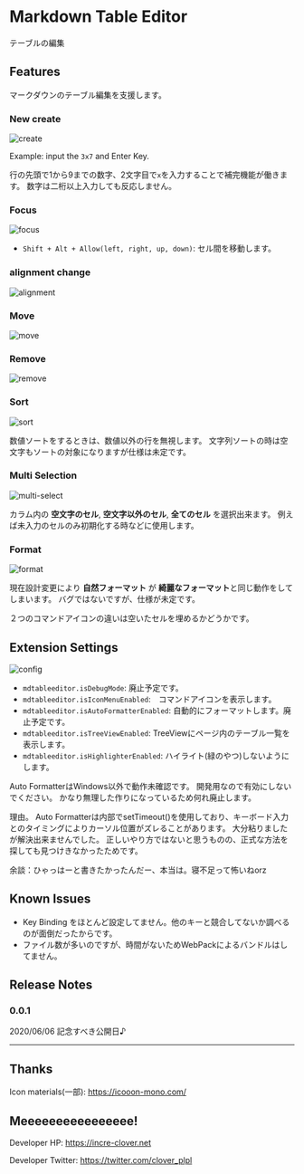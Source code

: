 # Markdown Table Editor

テーブルの編集


## Features

マークダウンのテーブル編集を支援します。



### New create

![create](./readme-images/create.gif)

Example: input the `3x7` and Enter Key.

行の先頭で1から9までの数字、2文字目で`x`を入力することで補完機能が働きます。
数字は二桁以上入力しても反応しません。



### Focus

![focus](./readme-images/focus.gif)

* `Shift + Alt + Allow(left, right, up, down)`: セル間を移動します。



### alignment change

![alignment](./readme-images/alignment.gif)




### Move

![move](./readme-images/move.gif)





### Remove
![remove](./readme-images/remove.gif)



### Sort
![sort](./readme-images/sort.gif)

数値ソートをするときは、数値以外の行を無視します。
文字列ソートの時は空文字もソートの対象になりますが仕様は未定です。


### Multi Selection
![multi-select](./readme-images/multi-select.gif)

カラム内の **空文字のセル**, **空文字以外のセル**, **全てのセル** を選択出来ます。
例えば未入力のセルのみ初期化する時などに使用します。



### Format

![format](./readme-images/format.gif)

現在設計変更により **自然フォーマット** が **綺麗なフォーマット**と同じ動作をしてしまいます。
バグではないですが、仕様が未定です。

２つのコマンドアイコンの違いは空いたセルを埋めるかどうかです。




## Extension Settings

![config](./readme-images/config.gif)

* `mdtableeditor.isDebugMode`: 廃止予定です。
* `mdtableeditor.isIconMenuEnabled`:　コマンドアイコンを表示します。
* `mdtableeditor.isAutoFormatterEnabled`: 自動的にフォーマットします。廃止予定です。
* `mdtableeditor.isTreeViewEnabled`: TreeViewにページ内のテーブル一覧を表示します。
* `mdtableeditor.isHighlighterEnabled`: ハイライト(緑のやつ)しないようにします。


Auto FormatterはWindows以外で動作未確認です。
開発用なので有効にしないでください。
かなり無理した作りになっているため何れ廃止します。

理由。
Auto Formatterは内部でsetTimeout()を使用しており、キーボード入力とのタイミングによりカーソル位置がズレることがあります。
大分粘りましたが解決出来ませんでした。
正しいやり方ではないと思うものの、正式な方法を探しても見つけきなかったためです。

余談：ひゃっはーと書きたかったんだー、本当は。寝不足って怖いねorz





## Known Issues

* Key Binding をほとんど設定してません。他のキーと競合してないか調べるのが面倒だったからです。
* ファイル数が多いのですが、時間がないためWebPackによるバンドルはしてません。


## Release Notes


### 0.0.1

2020/06/06 記念すべき公開日♪


-----------------------------------------------------------------------------------------------------------
## Thanks

Icon materials(一部): https://icooon-mono.com/



## Meeeeeeeeeeeeeeee!

Developer HP: https://incre-clover.net

Developer Twitter: https://twitter.com/clover_plpl

